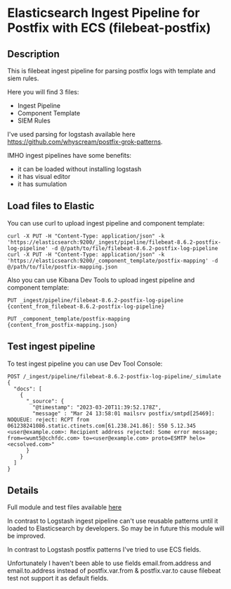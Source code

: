 # Elasticsearch Ingest Pipeline for Postfix with ECS (filebeat-postfix)

## Description

This is filebeat ingest pipeline for parsing postfix logs with template and siem rules.

Here you will find 3 files:
- Ingest Pipeline
- Component Template
- SIEM Rules

I've used parsing for logstash available here https://github.com/whyscream/postfix-grok-patterns.

IMHO ingest pipelines have some benefits:
- it can be loaded without installing logstash
- it has visual editor
- it has sumulation

## Load files to Elastic

You can use curl to upload ingest pipeline and component template:

```
curl -X PUT -H "Content-Type: application/json" -k 'https://elasticsearch:9200/_ingest/pipeline/filebeat-8.6.2-postfix-log-pipeline' -d @/path/to/file/filebeat-8.6.2-postfix-log-pipeline
curl -X PUT -H "Content-Type: application/json" -k 'https://elasticsearch:9200/_component_template/postfix-mapping' -d @/path/to/file/postfix-mapping.json
```

Also you can use Kibana Dev Tools to upload ingest pipeline and component template:

```
PUT _ingest/pipeline/filebeat-8.6.2-postfix-log-pipeline
{content_from_filebeat-8.6.2-postfix-log-pipeline}

PUT _component_template/postfix-mapping
{content_from_postfix-mapping.json}
```

## Test ingest pipeline

To test ingest pipeline you can use Dev Tool Console:

```
POST /_ingest/pipeline/filebeat-8.6.2-postfix-log-pipeline/_simulate
{
  "docs": [
    {
      "_source": {
        "@timestamp": "2023-03-20T11:39:52.178Z",
        "message" : "Mar 24 13:58:01 mailsrv postfix/smtpd[25469]: NOQUEUE: reject: RCPT from 061238241086.static.ctinets.com[61.238.241.86]: 550 5.12.345 <user@example.com>: Recipient address rejected: Some error message; from=<wumt5@cchfdc.com> to=<user@example.com> proto=ESMTP helo=<ecsolved.com>"
      }
    }
  ]
}
```

## Details

Full module and test files available [here](https://github.com/leweafan/beats/tree/postfix/filebeat/module/postfix)

In contrast to Logstash ingest pipeline can't use reusable patterns until it loaded to Elasticsearch by developers. 
So may be in future this module will be improved.

In contrast to Logstash postfix patterns I've tried to use ECS fields.

Unfortunately I haven't been able to use fields email.from.address and email.to.address instead of postfix.var.from & postfix.var.to cause filebeat test not support it as default fields.

